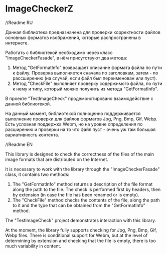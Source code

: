 # ImageCheckerZ

//Readme RU

Данная библиотека предназначена для проверки корректности файлов основных форматов изображений, которые распространены в интернете.

Работать с библиотекой необходимо через класс "ImageCheckerFasade", в нём присутствуют два метода:
1. Метод "GetFormatInfo" возвращает описание формата файла по пути к файлу. Проверка выполняется сначала по заголовкам, затем - по рассширению (на случай, если файл был переименован или пуст).
2. Метод "CheckFile" выполняет проверку содержимого файла, по пути к нему и типу, который можно получить из метода "GetFormatInfo".

В проекте "TestImageCheck" продемонстировано взаимодействие с данной библиотекой.

На данный момент, библиотекой полноценно поддерживается выполнение проверки для файлов форматов Jpg, Png, Bmp, Gif, Webp. 
Есть условная поддержка Webm, но на уровне определения по расширению и проверки на то что файл пуст - очень уж там большая вариативность контента.


//Readme EN

This library is designed to check the correctness of the files of the main image formats that are distributed on the Internet.

It is necessary to work with the library through the "ImageCheckerFasade" class, it contains two methods:
1. The "GetFormatInfo" method returns a description of the file format along the path to the file. The check is performed first by headers, then by extension (in case the file has been renamed or is empty).
2. The "CheckFile" method checks the contents of the file, along the path to it and the type that can be obtained from the "GetFormatInfo" method.

The "TestImageCheck" project demonstrates interaction with this library.

At the moment, the library fully supports checking for Jpg, Png, Bmp, Gif, Webp files. 
There is conditional support for Webm, but at the level of determining by extension and checking that the file is empty, there is too much variability in content.
